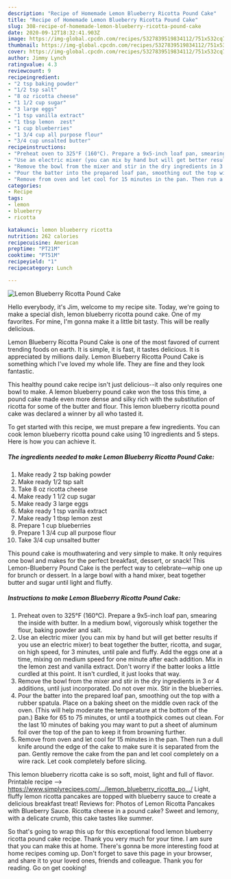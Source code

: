 ```yaml
---
description: "Recipe of Homemade Lemon Blueberry Ricotta Pound Cake"
title: "Recipe of Homemade Lemon Blueberry Ricotta Pound Cake"
slug: 308-recipe-of-homemade-lemon-blueberry-ricotta-pound-cake
date: 2020-09-12T18:32:41.903Z
image: https://img-global.cpcdn.com/recipes/5327839519834112/751x532cq70/lemon-blueberry-ricotta-pound-cake-recipe-main-photo.jpg
thumbnail: https://img-global.cpcdn.com/recipes/5327839519834112/751x532cq70/lemon-blueberry-ricotta-pound-cake-recipe-main-photo.jpg
cover: https://img-global.cpcdn.com/recipes/5327839519834112/751x532cq70/lemon-blueberry-ricotta-pound-cake-recipe-main-photo.jpg
author: Jimmy Lynch
ratingvalue: 4.3
reviewcount: 9
recipeingredient:
- "2 tsp baking powder"
- "1/2 tsp salt"
- "8 oz ricotta cheese"
- "1 1/2 cup sugar"
- "3 large eggs"
- "1 tsp vanilla extract"
- "1 tbsp lemon  zest"
- "1 cup blueberries"
- "1 3/4 cup all purpose flour"
- "3/4 cup unsalted butter"
recipeinstructions:
- "Preheat oven to 325°F (160°C). Prepare a 9x5-inch loaf pan, smearing the inside with butter. In a medium bowl, vigorously whisk together the flour, baking powder and salt."
- "Use an electric mixer (you can mix by hand but will get better results if you use an electric mixer) to beat together the butter, ricotta, and sugar, on high speed, for 3 minutes, until pale and fluffy.  Add the eggs one at a time, mixing on medium speed for one minute after each addition. Mix in the lemon zest and vanilla extract. Don&#39;t worry if the batter looks a little curdled at this point. It isn&#39;t curdled, it just looks that way."
- "Remove the bowl from the mixer and stir in the dry ingredients in 3 or 4 additions, until just incorporated. Do not over mix. Stir in the blueberries."
- "Pour the batter into the prepared loaf pan, smoothing out the top with a rubber spatula. Place on a baking sheet on the middle oven rack of the oven. (This will help moderate the temperature at the bottom of the pan.) Bake for 65 to 75 minutes, or until a toothpick comes out clean. For the last 10 minutes of baking you may want to put a sheet of aluminum foil over the top of the pan to keep it from browning further."
- "Remove from oven and let cool for 15 minutes in the pan. Then run a dull knife around the edge of the cake to make sure it is separated from the pan. Gently remove the cake from the pan and let cool completely on a wire rack. Let cook completely before slicing."
categories:
- Recipe
tags:
- lemon
- blueberry
- ricotta

katakunci: lemon blueberry ricotta 
nutrition: 262 calories
recipecuisine: American
preptime: "PT21M"
cooktime: "PT51M"
recipeyield: "1"
recipecategory: Lunch

---
```



![Lemon Blueberry Ricotta Pound Cake](https://img-global.cpcdn.com/recipes/5327839519834112/751x532cq70/lemon-blueberry-ricotta-pound-cake-recipe-main-photo.jpg)

Hello everybody, it's Jim, welcome to my recipe site. Today, we're going to make a special dish, lemon blueberry ricotta pound cake. One of my favorites. For mine, I'm gonna make it a little bit tasty. This will be really delicious.

Lemon Blueberry Ricotta Pound Cake is one of the most favored of current trending foods on earth. It is simple, it is fast, it tastes delicious. It is appreciated by millions daily. Lemon Blueberry Ricotta Pound Cake is something which I've loved my whole life. They are fine and they look fantastic.

This healthy pound cake recipe isn&#39;t just delicious--it also only requires one bowl to make. A lemon blueberry pound cake won the toss this time, a pound cake made even more dense and silky rich with the substitution of ricotta for some of the butter and flour. This lemon blueberry ricotta pound cake was declared a winner by all who tasted it.


To get started with this recipe, we must prepare a few ingredients. You can cook lemon blueberry ricotta pound cake using 10 ingredients and 5 steps. Here is how you can achieve it.

<!--inarticleads1-->

##### The ingredients needed to make Lemon Blueberry Ricotta Pound Cake:

1. Make ready 2 tsp baking powder
1. Make ready 1/2 tsp salt
1. Take 8 oz ricotta cheese
1. Make ready 1 1/2 cup sugar
1. Make ready 3 large eggs
1. Make ready 1 tsp vanilla extract
1. Make ready 1 tbsp lemon  zest
1. Prepare 1 cup blueberries
1. Prepare 1 3/4 cup all purpose flour
1. Take 3/4 cup unsalted butter


This pound cake is mouthwatering and very simple to make. It only requires one bowl and makes for the perfect breakfast, dessert, or snack! This Lemon-Blueberry Pound Cake is the perfect way to celebrate—whip one up for brunch or dessert. In a large bowl with a hand mixer, beat together butter and sugar until light and fluffy. 

<!--inarticleads2-->

##### Instructions to make Lemon Blueberry Ricotta Pound Cake:

1. Preheat oven to 325°F (160°C). Prepare a 9x5-inch loaf pan, smearing the inside with butter. In a medium bowl, vigorously whisk together the flour, baking powder and salt.
1. Use an electric mixer (you can mix by hand but will get better results if you use an electric mixer) to beat together the butter, ricotta, and sugar, on high speed, for 3 minutes, until pale and fluffy.  Add the eggs one at a time, mixing on medium speed for one minute after each addition. Mix in the lemon zest and vanilla extract. Don&#39;t worry if the batter looks a little curdled at this point. It isn&#39;t curdled, it just looks that way.
1. Remove the bowl from the mixer and stir in the dry ingredients in 3 or 4 additions, until just incorporated. Do not over mix. Stir in the blueberries.
1. Pour the batter into the prepared loaf pan, smoothing out the top with a rubber spatula. Place on a baking sheet on the middle oven rack of the oven. (This will help moderate the temperature at the bottom of the pan.) Bake for 65 to 75 minutes, or until a toothpick comes out clean. For the last 10 minutes of baking you may want to put a sheet of aluminum foil over the top of the pan to keep it from browning further.
1. Remove from oven and let cool for 15 minutes in the pan. Then run a dull knife around the edge of the cake to make sure it is separated from the pan. Gently remove the cake from the pan and let cool completely on a wire rack. Let cook completely before slicing.


This lemon blueberry ricotta cake is so soft, moist, light and full of flavor. Printable recipe --&gt; https://www.simplyrecipes.com/…/lemon_blueberry_ricotta_po…/ Light, fluffy lemon ricotta pancakes are topped with blueberry sauce to create a delicious breakfast treat! Reviews for: Photos of Lemon Ricotta Pancakes with Blueberry Sauce. Ricotta cheese in a pound cake? Sweet and lemony, with a delicate crumb, this cake tastes like summer. 

So that's going to wrap this up for this exceptional food lemon blueberry ricotta pound cake recipe. Thank you very much for your time. I am sure that you can make this at home. There's gonna be more interesting food at home recipes coming up. Don't forget to save this page in your browser, and share it to your loved ones, friends and colleague. Thank you for reading. Go on get cooking!
